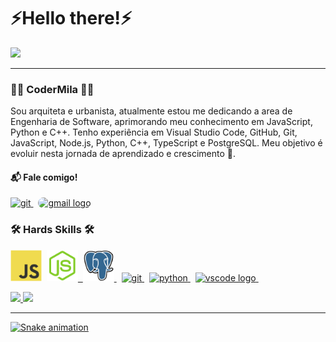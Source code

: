 # ⚡Hello there!⚡

<img src="https://media.giphy.com/media/hrcmLhw1VYMZzDtwM0/giphy.gif" width="300">

---
### 👩‍💻 CoderMila 👩‍💻 

Sou arquiteta e urbanista, atualmente estou me dedicando a area de Engenharia de Software, aprimorando meu conhecimento em JavaScript, Python e C++. Tenho experiência em Visual Studio Code, GitHub, Git, JavaScript, Node.js, Python, C++, TypeScript e PostgreSQL. Meu objetivo é evoluir nesta jornada de aprendizado e crescimento 🖖.
#### 📬 Fale comigo! 
<a href="https://www.linkedin.com/in/ludmila-aredes/" target="_blank"> <img src="https://img.shields.io/badge/LinkedIn-0077B5?style=for-the-badge&logo=linkedin&logoColor=white" alt="git" width="111" height="28"/> </a>&nbsp;
<a href = "mailto:arquitetaludmila.aredes@gmail.com"> <img src="https://img.shields.io/static/v1?message=Gmail&logo=gmail&label=&color=D14836&logoColor=white&labelColor=&style=for-the-badge" height="28" alt="gmail logo" style="border-radius: 30px" target="_blank"></a>

### 🛠️ Hards Skills 🛠️

<a href="https://developer.mozilla.org/en-US/docs/Web/JavaScript" target="_blank"> <img src="https://raw.githubusercontent.com/devicons/devicon/1119b9f84c0290e0f0b38982099a2bd027a48bf1/icons/javascript/javascript-original.svg" alt="javascript" height="50" width="50"/></a>&nbsp;
<a href="https://nodejs.org/" target="_blank"> <img src="https://github.com/devicons/devicon/blob/master/icons/nodejs/nodejs-original.svg" alt="nodejs" height="50" width="50"/>&nbsp;
<a href="https://www.postgresql.org/" target="_blank"> <img src="https://github.com/devicons/devicon/blob/master/icons/postgresql/postgresql-original.svg" alt="postgresql" height="50" width="50"/> </a>&nbsp;
<a href="https://git-scm.com/" target="_blank"> <img src="https://www.vectorlogo.zone/logos/git-scm/git-scm-icon.svg" alt="git" width="40" height="40"/> </a>&nbsp;
<a href="https://www.python.org/" target="_blank">  <img src="https://cdn.jsdelivr.net/gh/devicons/devicon/icons/python/python-original-wordmark.svg" alt="python" width="55" height="55"/> </a>&nbsp;
<a href="https://code.visualstudio.com/" target="_blank"> <img src="https://cdn.jsdelivr.net/gh/devicons/devicon/icons/vscode/vscode-original.svg" height="45" alt="vscode logo"/> </a>&nbsp;

<div>
  <a href="https://github.com/codermila">
  <img height="150em" src="https://github-readme-stats.vercel.app/api?username=codermila&show_icons=true&theme=tokyonight&include_all_commits=true&count_private=true"/>
  <img height="150em" src="https://github-readme-stats.vercel.app/api/top-langs/?username=codermila&layout=compact&langs_count=16&theme=tokyonight"/>
</div>
    
---
![Snake animation](https://github.com/codermila/github-contribution-grid-snake.svg)
